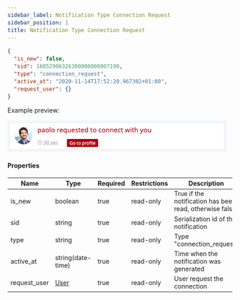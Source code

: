 ```yaml
---
sidebar_label: Notification Type Connection Request
sidebar_position: 1
title: Notification Type Connection Request
---
```


```json
{
  "is_new": false,
  "sid": 16052906326300000000007190,
  "type": "connection_request",
  "active_at": "2020-11-14T17:52:20.967302+01:00",
  "request_user": {}
}
```

Example preview:

![Notification](/img/notification_types/request_connection.png)

#### Properties

|Name|Type|Required|Restrictions|Description|
|---|---|---|---|---|
|is_new|boolean|true|read-only|True if the notification has been read, otherwise false|
|sid|string|true|read-only|Serialization id of the notification|
|type|string|true|read-only|Type "connection_request"|
|active_at|string(date-time)|true|read-only|Time when the notification was generated|
|request_user|[User](/docs/apireference/v2/schemas/user)|true|read-only|User request the connection|
